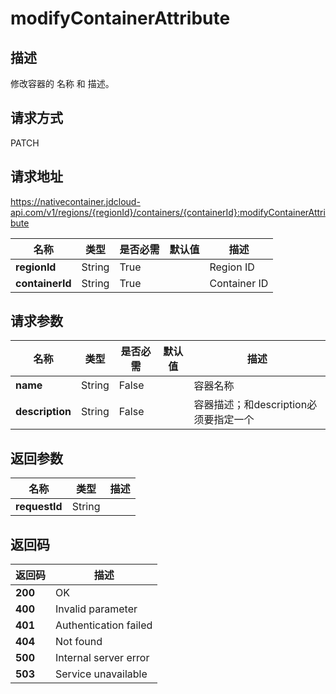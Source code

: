 # modifyContainerAttribute


## 描述
修改容器的 名称 和 描述。


## 请求方式
PATCH

## 请求地址
https://nativecontainer.jdcloud-api.com/v1/regions/{regionId}/containers/{containerId}:modifyContainerAttribute

|名称|类型|是否必需|默认值|描述|
|---|---|---|---|---|
|**regionId**|String|True| |Region ID|
|**containerId**|String|True| |Container ID|

## 请求参数
|名称|类型|是否必需|默认值|描述|
|---|---|---|---|---|
|**name**|String|False| |容器名称|
|**description**|String|False| |容器描述；和description必须要指定一个|


## 返回参数
|名称|类型|描述|
|---|---|---|
|**requestId**|String| |


## 返回码
|返回码|描述|
|---|---|
|**200**|OK|
|**400**|Invalid parameter|
|**401**|Authentication failed|
|**404**|Not found|
|**500**|Internal server error|
|**503**|Service unavailable|
